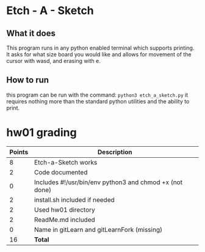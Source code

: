 # Etch - A - Sketch

## What it does
This program runs in any python enabled terminal which supports printing. It asks for what size board you would like and allows for movement of the cursor with wasd, and erasing with e. 
## How to run
this program can be run with the command: 
`python3 etch_a_sketch.py`
it requires nothing more than the standard python utilities and the ability to print. 

# hw01 grading

| Points      | Description |
| ----------- | ----------- |
|  8 | Etch-a-Sketch works
|  2 | Code documented
|  0 | Includes #!/usr/bin/env python3 and chmod +x (not done)
|  2 | install.sh included if needed
|  2 | Used hw01 directory
|  2 | ReadMe.md included
|  0 | Name in gitLearn and gitLearnFork (missing)
| 16 | **Total**